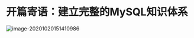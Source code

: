 # 开篇寄语：建立完整的MySQL知识体系

![image-20201020151410986](https://technotes.oss-cn-shenzhen.aliyuncs.com/2021/images/image-20201020151410986.png)

